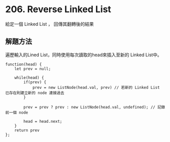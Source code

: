 # 206. Reverse Linked List
給定一個 Linked List ， 回傳其翻轉後的結果

## 解題方法
遍歷輸入的Lined List，同時使用每次讀取的head來插入至新的 Linked List中。

```
function(head) {
    let prev = null;

    while(head) {
        if(prev) {
            prev = new ListNode(head.val, prev) // 若新的 Linked List 已存在則建立新的 node 連接過去
        }
        
        prev = prev ? prev : new ListNode(head.val, undefined); // 記錄前一個 node

        head = head.next;
    }
    return prev
};
```
